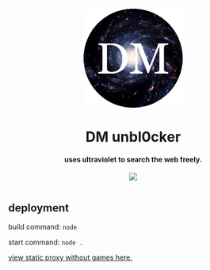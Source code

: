 <p align="center"><img src="/static/img/logogif.gif" height="200">
</p>

<h1 align="center">DM unbl0cker</h1>

<h4 align="center">uses ultraviolet to search the web freely.</h3>

<p align="center">
<a href="https://discord.gg/hrXXUeWgrn">
  <img src="https://dcbadge.vercel.app/api/server/hrXXUeWgrn"/>
</a>
</p>
<h1></h1>
<h2>deployment</h2>

build command: `node`

start command: `node .`

[view static proxy without games here.](https://github.com/dragon731012/DM-Unbl0cker/)
